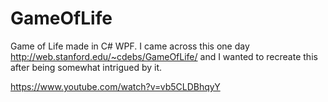 # GameOfLife

Game of Life made in C# WPF. I came across this one day http://web.stanford.edu/~cdebs/GameOfLife/
and I wanted to recreate this after being somewhat intrigued by it.

https://www.youtube.com/watch?v=vb5CLDBhqyY
